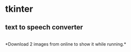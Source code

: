 # tkinter
## text to speech converter 
 <br>
 *Download 2 images from online to show it while running.*
